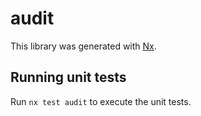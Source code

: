 # audit

This library was generated with [Nx](https://nx.dev).

## Running unit tests

Run `nx test audit` to execute the unit tests.
